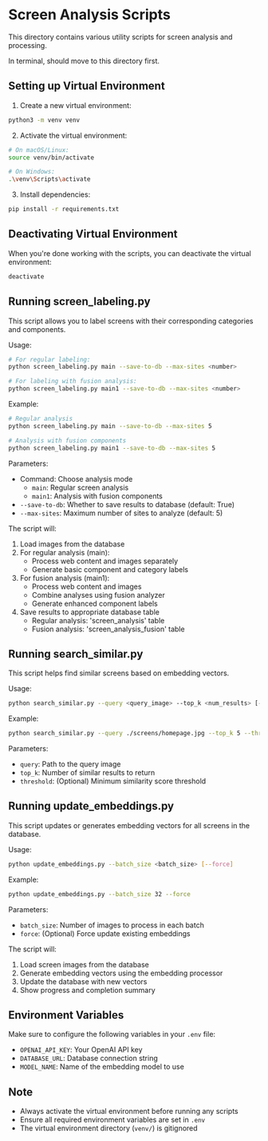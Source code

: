 # Screen Analysis Scripts

This directory contains various utility scripts for screen analysis and processing.

In terminal, should move to this directory first.

## Setting up Virtual Environment

1. Create a new virtual environment:
```bash
python3 -m venv venv
```

2. Activate the virtual environment:
```bash
# On macOS/Linux:
source venv/bin/activate

# On Windows:
.\venv\Scripts\activate
```

3. Install dependencies:
```bash
pip install -r requirements.txt
```

## Deactivating Virtual Environment

When you're done working with the scripts, you can deactivate the virtual environment:
```bash
deactivate
```

## Running screen_labeling.py

This script allows you to label screens with their corresponding categories and components.

Usage:
```bash
# For regular labeling:
python screen_labeling.py main --save-to-db --max-sites <number>

# For labeling with fusion analysis:
python screen_labeling.py main1 --save-to-db --max-sites <number>
```

Example:
```bash
# Regular analysis
python screen_labeling.py main --save-to-db --max-sites 5

# Analysis with fusion components
python screen_labeling.py main1 --save-to-db --max-sites 5
```

Parameters:
- Command: Choose analysis mode
  - `main`: Regular screen analysis
  - `main1`: Analysis with fusion components
- `--save-to-db`: Whether to save results to database (default: True)
- `--max-sites`: Maximum number of sites to analyze (default: 5)

The script will:
1. Load images from the database
2. For regular analysis (main):
   - Process web content and images separately
   - Generate basic component and category labels
3. For fusion analysis (main1):
   - Process web content and images
   - Combine analyses using fusion analyzer
   - Generate enhanced component labels
4. Save results to appropriate database table
   - Regular analysis: 'screen_analysis' table
   - Fusion analysis: 'screen_analysis_fusion' table

## Running search_similar.py

This script helps find similar screens based on embedding vectors.

Usage:
```bash
python search_similar.py --query <query_image> --top_k <num_results> [--threshold <similarity_threshold>]
```

Example:
```bash
python search_similar.py --query ./screens/homepage.jpg --top_k 5 --threshold 0.8
```

Parameters:
- `query`: Path to the query image
- `top_k`: Number of similar results to return
- `threshold`: (Optional) Minimum similarity score threshold

## Running update_embeddings.py

This script updates or generates embedding vectors for all screens in the database.

Usage:
```bash
python update_embeddings.py --batch_size <batch_size> [--force]
```

Example:
```bash
python update_embeddings.py --batch_size 32 --force
```

Parameters:
- `batch_size`: Number of images to process in each batch
- `force`: (Optional) Force update existing embeddings

The script will:
1. Load screen images from the database
2. Generate embedding vectors using the embedding processor
3. Update the database with new vectors
4. Show progress and completion summary

## Environment Variables

Make sure to configure the following variables in your `.env` file:
- `OPENAI_API_KEY`: Your OpenAI API key
- `DATABASE_URL`: Database connection string
- `MODEL_NAME`: Name of the embedding model to use

## Note
- Always activate the virtual environment before running any scripts
- Ensure all required environment variables are set in `.env`
- The virtual environment directory (`venv/`) is gitignored
